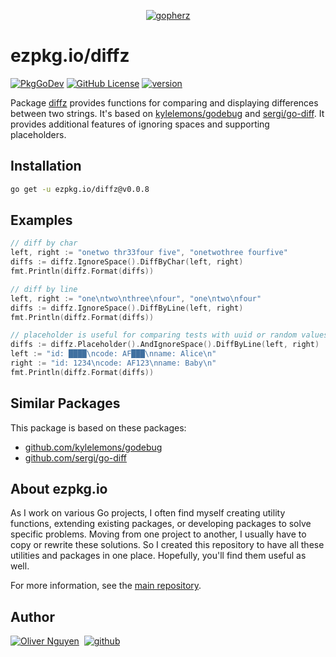<div align="center">

[![gopherz](https://ezpkg.io/_/gopherz.svg)](https://ezpkg.io)

</div>

# ezpkg.io/diffz

[![PkgGoDev](https://pkg.go.dev/badge/ezpkg.io/diffz)](https://pkg.go.dev/ezpkg.io/diffz)
[![GitHub License](https://img.shields.io/github/license/ezpkg/diffz)](https://github.com/ezpkg/diffz/tree/main/LICENSE)
[![version](https://img.shields.io/github/v/tag/ezpkg/diffz?label=version)](https://github.com/ezpkg/diffz/tags)

Package [diffz](https://pkg.go.dev/ezpkg.io/diffz) provides functions for comparing and displaying differences between two strings. It's based on [kylelemons/godebug](https://github.com/kylelemons/godebug) and [sergi/go-diff](https://github.com/sergi/go-diff). It provides additional features of ignoring spaces and supporting placeholders.

## Installation

```sh
go get -u ezpkg.io/diffz@v0.0.8
```

## Examples

```go
// diff by char
left, right := "onetwo thr33four five", "onetwothree fourfive"
diffs := diffz.IgnoreSpace().DiffByChar(left, right)
fmt.Println(diffz.Format(diffs))

// diff by line
left, right := "one\ntwo\nthree\nfour", "one\ntwo\nfour"
diffs := diffz.IgnoreSpace().DiffByLine(left, right)
fmt.Println(diffz.Format(diffs))

// placeholder is useful for comparing tests with uuid or random values
diffs := diffz.Placeholder().AndIgnoreSpace().DiffByLine(left, right)
left := "id: ████\ncode: AF███\nname: Alice\n"
right := "id: 1234\ncode: AF123\nname: Baby\n"
fmt.Println(diffz.Format(diffs))
```

## Similar Packages

This package is based on these packages:

- [github.com/kylelemons/godebug](https://github.com/kylelemons/godebug)
- [github.com/sergi/go-diff](https://github.com/sergi/go-diff)

## About ezpkg.io

As I work on various Go projects, I often find myself creating utility functions, extending existing packages, or developing packages to solve specific problems. Moving from one project to another, I usually have to copy or rewrite these solutions. So I created this repository to have all these utilities and packages in one place. Hopefully, you'll find them useful as well.

For more information, see the [main repository](https://github.com/ezpkg/ezpkg).

## Author

[![Oliver Nguyen](https://olivernguyen.io/_/badge.svg)](https://olivernguyen.io)&nbsp;&nbsp;[![github](https://img.shields.io/badge/GitHub-100000?style=for-the-badge&logo=github&logoColor=white)](https://github.com/iOliverNguyen)
